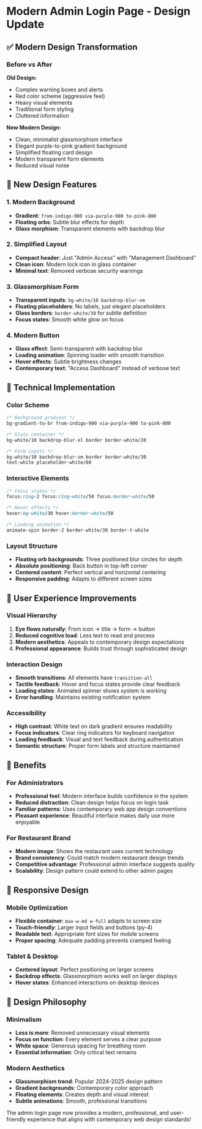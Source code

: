 # Modern Admin Login Page - Design Update

## ✅ **Modern Design Transformation**

### **Before vs After**

**Old Design:**
- Complex warning boxes and alerts
- Red color scheme (aggressive feel)
- Heavy visual elements
- Traditional form styling
- Cluttered information

**New Modern Design:**
- Clean, minimalist glassmorphism interface
- Elegant purple-to-pink gradient background
- Simplified floating card design
- Modern transparent form elements
- Reduced visual noise

## 🎨 **New Design Features**

### **1. Modern Background**
- **Gradient**: `from-indigo-900 via-purple-900 to-pink-800`
- **Floating orbs**: Subtle blur effects for depth
- **Glass morphism**: Transparent elements with backdrop blur

### **2. Simplified Layout**
- **Compact header**: Just "Admin Access" with "Management Dashboard"
- **Clean icon**: Modern lock icon in glass container
- **Minimal text**: Removed verbose security warnings

### **3. Glassmorphism Form**
- **Transparent inputs**: `bg-white/10 backdrop-blur-sm`
- **Floating placeholders**: No labels, just elegant placeholders
- **Glass borders**: `border-white/30` for subtle definition
- **Focus states**: Smooth white glow on focus

### **4. Modern Button**
- **Glass effect**: Semi-transparent with backdrop blur
- **Loading animation**: Spinning loader with smooth transition
- **Hover effects**: Subtle brightness changes
- **Contemporary text**: "Access Dashboard" instead of verbose text

## 🔧 **Technical Implementation**

### **Color Scheme**
```css
/* Background gradient */
bg-gradient-to-br from-indigo-900 via-purple-900 to-pink-800

/* Glass container */
bg-white/10 backdrop-blur-xl border border-white/20

/* Form inputs */
bg-white/10 backdrop-blur-sm border border-white/30
text-white placeholder-white/60
```

### **Interactive Elements**
```css
/* Focus states */
focus:ring-2 focus:ring-white/50 focus:border-white/50

/* Hover effects */
hover:bg-white/30 hover:border-white/50

/* Loading animation */
animate-spin border-2 border-white/30 border-t-white
```

### **Layout Structure**
- **Floating orb backgrounds**: Three positioned blur circles for depth
- **Absolute positioning**: Back button in top-left corner
- **Centered content**: Perfect vertical and horizontal centering
- **Responsive padding**: Adapts to different screen sizes

## 🎯 **User Experience Improvements**

### **Visual Hierarchy**
1. **Eye flows naturally**: From icon → title → form → button
2. **Reduced cognitive load**: Less text to read and process
3. **Modern aesthetics**: Appeals to contemporary design expectations
4. **Professional appearance**: Builds trust through sophisticated design

### **Interaction Design**
- **Smooth transitions**: All elements have `transition-all`
- **Tactile feedback**: Hover and focus states provide clear feedback
- **Loading states**: Animated spinner shows system is working
- **Error handling**: Maintains existing notification system

### **Accessibility**
- **High contrast**: White text on dark gradient ensures readability
- **Focus indicators**: Clear ring indicators for keyboard navigation
- **Loading feedback**: Visual and text feedback during authentication
- **Semantic structure**: Proper form labels and structure maintained

## 🚀 **Benefits**

### **For Administrators**
- **Professional feel**: Modern interface builds confidence in the system
- **Reduced distraction**: Clean design helps focus on login task
- **Familiar patterns**: Uses contemporary web app design conventions
- **Pleasant experience**: Beautiful interface makes daily use more enjoyable

### **For Restaurant Brand**
- **Modern image**: Shows the restaurant uses current technology
- **Brand consistency**: Could match modern restaurant design trends
- **Competitive advantage**: Professional admin interface suggests quality
- **Scalability**: Design pattern could extend to other admin pages

## 📱 **Responsive Design**

### **Mobile Optimization**
- **Flexible container**: `max-w-md w-full` adapts to screen size
- **Touch-friendly**: Larger input fields and buttons (py-4)
- **Readable text**: Appropriate font sizes for mobile screens
- **Proper spacing**: Adequate padding prevents cramped feeling

### **Tablet & Desktop**
- **Centered layout**: Perfect positioning on larger screens
- **Backdrop effects**: Glassmorphism works well on larger displays
- **Hover states**: Enhanced interactions on desktop devices

## 🎨 **Design Philosophy**

### **Minimalism**
- **Less is more**: Removed unnecessary visual elements
- **Focus on function**: Every element serves a clear purpose
- **White space**: Generous spacing for breathing room
- **Essential information**: Only critical text remains

### **Modern Aesthetics**
- **Glassmorphism trend**: Popular 2024-2025 design pattern
- **Gradient backgrounds**: Contemporary color approach
- **Floating elements**: Creates depth and visual interest
- **Subtle animations**: Smooth, professional transitions

The admin login page now provides a modern, professional, and user-friendly experience that aligns with contemporary web design standards!